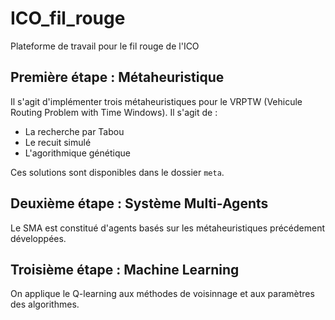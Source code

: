 # ICO_fil_rouge
Plateforme de travail pour le fil rouge de l'ICO

## Première étape : Métaheuristique

Il s'agit d'implémenter trois métaheuristiques pour le VRPTW (Vehicule Routing Problem with Time Windows). Il s'agit de :

- La recherche par Tabou
- Le recuit simulé
- L'agorithmique génétique

Ces solutions sont disponibles dans le dossier `meta`.

## Deuxième étape : Système Multi-Agents

Le SMA est constitué d'agents basés sur les métaheuristiques précédement développées.

## Troisième étape : Machine Learning

On applique le Q-learning aux méthodes de voisinnage et aux paramètres des algorithmes.
